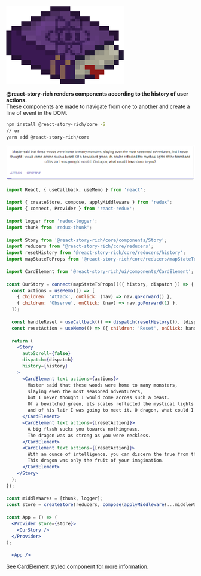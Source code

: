 <img src="https://raw.githubusercontent.com/wasa42/react-story-rich/HEAD/documentation/assets/logo.png" alt="@react-story-rich logo">

**@react-story-rich renders components according to the history of user actions.** <br/>
These components are made to navigate from one to another and create a line of event in the DOM.

```bash
npm install @react-story-rich/core -S
// or
yarn add @react-story-rich/core
```

<img src="https://raw.githubusercontent.com/wasa42/react-story-rich/HEAD/documentation/assets/example.gif" alt="Example of a CardElement from @react-story-rich">

```jsx harmony
import React, { useCallback, useMemo } from 'react';

import { createStore, compose, applyMiddleware } from 'redux';
import { connect, Provider } from 'react-redux';

import logger from 'redux-logger';
import thunk from 'redux-thunk';

import Story from '@react-story-rich/core/components/Story';
import reducers from '@react-story-rich/core/reducers';
import resetHistory from '@react-story-rich/core/reducers/history';
import mapStateToProps from '@react-story-rich/core/reducers/mapStateToProps';

import CardElement from '@react-story-rich/ui/components/CardElement';

const OurStory = connect(mapStateToProps)(({ history, dispatch }) => {
  const actions = useMemo(() => [
    { children: 'Attack', onClick: (nav) => nav.goForward() },
    { children: 'Observe', onClick: (nav) => nav.goForward(1) },
  ]);

  const handleReset = useCallback(() => dispatch(resetHistory()), [dispatch, resetHistory]);
  const resetAction = useMemo(() => ({ children: 'Reset', onClick: handleReset }), [handleReset]);

  return (
    <Story
      autoScroll={false}
      dispatch={dispatch}
      history={history}
    >
      <CardElement text actions={actions}>
        Master said that these woods were home to many monsters,
        slaying even the most seasoned adventurers,
        but I never thought I would come across such a beast.
        Of a bewitched green, its scales reflected the mystical lights of the forest
        and of his lair I was going to meet it. O dragon, what could I have done to you?
      </CardElement>
      <CardElement text actions={[resetAction]}>
        A big flash sucks you towards nothingness.
        The dragon was as strong as you were reckless.
      </CardElement>
      <CardElement text actions={[resetAction]}>
        With an ounce of intelligence, you can discern the true from the false.
        This dragon was only the fruit of your imagination.
      </CardElement>
    </Story>
  );
});

const middleWares = [thunk, logger];
const store = createStore(reducers, compose(applyMiddleware(...middleWares)));

const App = () => (
  <Provider store={store}>
    <OurStory />
  </Provider>
);

  <App />
```
[See CardElement styled component for more information.](https://wasa42.github.io/react-story-rich/#cardelement)

